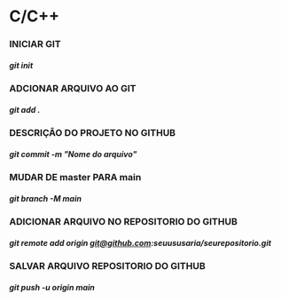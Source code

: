 # C/C++


### INICIAR GIT 
##### git init 
### ADCIONAR ARQUIVO AO GIT 
##### git add . 
### DESCRIÇÃO DO PROJETO NO GITHUB
##### git commit -m "Nome do arquivo"
### MUDAR DE master PARA main
##### git branch -M main
### ADICIONAR ARQUIVO NO REPOSITORIO DO GITHUB
##### git remote add origin git@github.com:seuususaria/seurepositorio.git
### SALVAR ARQUIVO REPOSITORIO DO GITHUB
##### git push -u origin main

